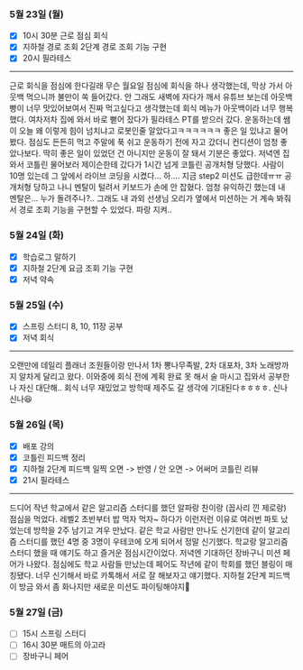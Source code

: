 ### 5월 23일 (월)
- [x] 10시 30분 근로 점심 회식
- [x] 지하철 경로 조회 2단계 경로 조회 기능 구현
- [x] 20시 필라테스
---
근로 회식을 점심에 한다길래 무슨 월요일 점심에 회식을 하나 생각했는데, 막상 가서 아웃백 먹으니까 불만이 쏙 들어갔다.
안 그래도 새벽에 자다가 깨서 유튜브 보는데 아웃백 빵이 너무 맛있어보여서 진짜 먹고싶다고 생각했는데 회식 메뉴가 아웃백이라 너무 행복했다.
여차저차 집에 와서 바로 뻗어 잤다가 필라테스 PT를 받으러 갔다. 운동하는데 쌤이 오늘 왜 이렇게 힘이 넘치냐고 로봇인줄 알았다고ㅋㅋㅋㅋㅋㅋ 좋은 일 있냐고 물어봤다.
점심도 든든히 먹고 주말에 푹 쉬고 운동하기 전에 자고 갔더니 컨디션이 엄청 좋았나보다. 딱히 좋은 일이 있었던 건 아니지만 운동이 잘 돼서 기분은 좋았다.
저녁엔 집와서 코틀린 물어보러 제이슨한테 갔다가 1시간 넘게 코틀린 공개처형 당했다. 사람이 10명 있는데 그 앞에서 라이브 코딩을 시켰다... 하....
지금 step2 미션도 급한데ㅠㅠ 공개처형 당하고 나니 멘탈이 털려서 키보드가 손에 안 잡혔다. 엄청 유익하긴 했는데 내 멘탈은... 누가 돌려주나?..
그래도 내 과외 선생님 오리가 옆에서 미션하는 거 계속 봐줘서 경로 조회 기능을 구현할 수 있었다. 파랑 지켜..

### 5월 24일 (화)
- [x] 학습로그 말하기
- [x] 지하철 2단계 요금 조회 기능 구현
- [x] 저녁 약속

### 5월 25일 (수)
- [x] 스프링 스터디 8, 10, 11장 공부
- [x] 저녁 회식
---
오랜만에 데일리 플래너 조원들이랑 만나서 1차 뽕나무족발, 2차 대포차, 3차 노래방까지 알차게 달리고 왔다.
이와중에 회식 전에 계획 완료 못 해서 술 마시고 집와서 공부한 나 자신 대단해..
회식 너무 재밌었고 방학때 제주도 갈 생각에 기대된다ㅎㅎㅎㅎ. 신나신나😆

### 5월 26일 (목)
- [x] 배포 강의
- [x] 코틀린 피드백 정리
- [x] 지하철 2단계 피드백 일찍 오면 -> 반영 / 안 오면 -> 어써머 코틀린 리뷰
- [x] 21시 필라테스
---
드디어 작년 학교에서 같은 알고리즘 스터디를 했던 알파랑 찬이랑 (꼽사리 낀 제로랑) 점심을 먹었다. 레벨2 초반부터 밥 먹자 먹자~ 하다가 이런저런 이유로 여러번 파토 났었는데 방학을 2주 남기고 겨우 만났다.
같은 학교 사람만 만나도 신기한데 같이 알고리즘 스터디를 했던 4명 중 3명이 우테코에 오게 되어서 정말 신기했다. 학교랑 알고리즘 스터디 했을 때 얘기도 하고 즐거운 점심시간이었다.
저녁엔 기대하던 장바구니 미션 페어가 나왔다. 점심에도 학교 사람들 만났는데 페어도 작년에 같이 학회를 했던 블링이 매칭됐다. 너무 신기해서 바로 카톡해서 서로 잘 해보자고 얘기했다.
지하철 2단계 피드백이 방금 와서 좀 화나지만 새로운 미션도 파이팅해야지💪

### 5월 27일 (금)
- [ ] 15시 스프링 스터디
- [ ] 16시 30분 매트의 아고라
- [ ] 장바구니 페어
